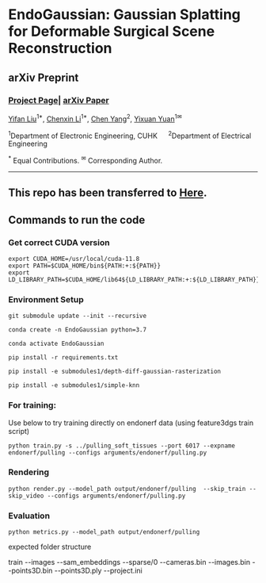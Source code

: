 # EndoGaussian: Gaussian Splatting for Deformable Surgical Scene Reconstruction

## arXiv Preprint

### [Project Page]()| [arXiv Paper]()


[Yifan Liu](https://guanjunwu.github.io/)<sup>1*</sup>, [Chenxin Li](https://github.com/taoranyi)<sup>1*</sup>,
[Chen Yang](https://jaminfong.cn/)<sup>2</sup>, [Yixuan Yuan](http://lingxixie.com/)<sup>1✉</sup>

<sup>1</sup>Department of Electronic Engineering, CUHK &emsp; <sup>2</sup>Department of Electrical Engineering &emsp;

<sup>\*</sup> Equal Contributions. <sup>✉</sup> Corresponding Author. 

-------------------------------------------


## This repo has been transferred to [Here](https://github.com/CUHK-AIM-Group/EndoGaussian).



## Commands to run the code

### Get correct CUDA version    

```
export CUDA_HOME=/usr/local/cuda-11.8
export PATH=$CUDA_HOME/bin${PATH:+:${PATH}}
export LD_LIBRARY_PATH=$CUDA_HOME/lib64${LD_LIBRARY_PATH:+:${LD_LIBRARY_PATH}}
```


### Environment Setup

```
git submodule update --init --recursive

conda create -n EndoGaussian python=3.7

conda activate EndoGaussian

pip install -r requirements.txt

pip install -e submodules1/depth-diff-gaussian-rasterization

pip install -e submodules1/simple-knn
```


### For training:

Use below to try training directly on endonerf data (using feature3dgs train script)

```
python train.py -s ../pulling_soft_tissues --port 6017 --expname endonerf/pulling --configs arguments/endonerf/pulling.py
```


### Rendering

```
python render.py --model_path output/endonerf/pulling  --skip_train --skip_video --configs arguments/endonerf/pulling.py
```


### Evaluation

```
python metrics.py --model_path output/endonerf/pulling
```


expected folder structure 

train 
 --images
 --sam_embeddings
 --sparse/0
   --cameras.bin
   --images.bin
   --points3D.bin
   --points3D.ply
   --project.ini